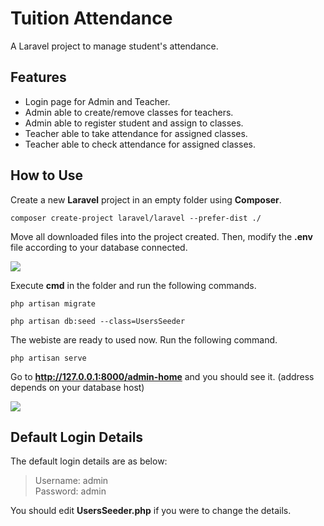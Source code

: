 # Tuition Attendance
A Laravel project to manage student's attendance.  

## Features
- Login page for Admin and Teacher.
- Admin able to create/remove classes for teachers.
- Admin able to register student and assign to classes.
- Teacher able to take attendance for assigned classes.
- Teacher able to check attendance for assigned classes.

## How to Use
Create a new **Laravel** project in an empty folder using **Composer**.

```console
composer create-project laravel/laravel --prefer-dist ./
```

Move all downloaded files into the project created. Then, modify the **.env** file according to your database connected. 

![](https://i.imgur.com/KIKWTRD.png)

Execute **cmd** in the folder and run the following commands.

```console
php artisan migrate
```
```console
php artisan db:seed --class=UsersSeeder
```

The webiste are ready to used now. Run the following command.

```console
php artisan serve
```

Go to **http://127.0.0.1:8000/admin-home** and you should see it. (address depends on your database host) 

![](https://i.imgur.com/lxyAmk7.png)

## Default Login Details
The default login details are as below:

>Username: admin  
>Password: admin

You should edit **UsersSeeder.php** if you were to change the details.




